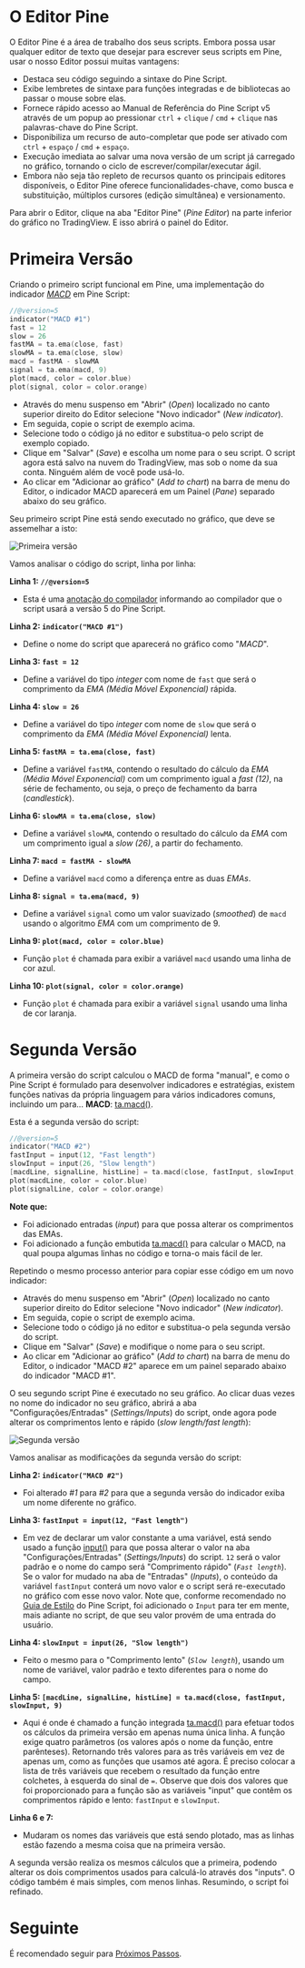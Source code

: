 
# O Editor Pine

O Editor Pine é a área de trabalho dos seus scripts.
Embora possa usar qualquer editor de texto que desejar para escrever seus scripts em Pine, usar o nosso Editor possui muitas vantagens:

* Destaca seu código seguindo a sintaxe do Pine Script.
* Exibe lembretes de sintaxe para funções integradas e de bibliotecas ao passar o mouse sobre elas.
* Fornece rápido acesso ao Manual de Referência do Pine Script v5 através de um popup ao pressionar `ctrl` + `clique` / `cmd` + `clique` nas palavras-chave do Pine Script.
* Disponibiliza um recurso de auto-completar que pode ser ativado com `ctrl` + `espaço` / `cmd` + `espaço`.
* Execução imediata ao salvar uma nova versão de um script já carregado no gráfico, tornando o ciclo de escrever/compilar/executar ágil.
* Embora não seja tão repleto de recursos quanto os principais editores disponíveis, o Editor Pine oferece funcionalidades-chave, como busca e substituição, múltiplos cursores (edição simultânea) e versionamento.

Para abrir o Editor, clique na aba "Editor Pine" (_Pine Editor_) na parte inferior do gráfico no TradingView. E isso abrirá o painel do Editor.


# Primeira Versão

Criando o primeiro script funcional em Pine, uma implementação do indicador [_MACD_](https://br.tradingview.com/support/solutions/43000502344-macd-moving-average-convergence-divergence) em Pine Script:

```c
//@version=5
indicator("MACD #1")
fast = 12
slow = 26
fastMA = ta.ema(close, fast)
slowMA = ta.ema(close, slow)
macd = fastMA - slowMA
signal = ta.ema(macd, 9)
plot(macd, color = color.blue)
plot(signal, color = color.orange)
```

* Através do menu suspenso em "Abrir" (_Open_) localizado no canto superior direito do Editor selecione "Novo indicador" (_New indicator_).
* Em seguida, copie o script de exemplo acima.
* Selecione todo o código já no editor e substitua-o pelo script de exemplo copiado.
* Clique em "Salvar" (_Save_) e escolha um nome para o seu script. O script agora está salvo na nuvem do TradingView, mas sob o nome da sua conta. Ninguém além de você pode usá-lo.
* Ao clicar em "Adicionar ao gráfico" (_Add to chart_) na barra de menu do Editor, o indicador MACD aparecerá em um Painel (_Pane_) separado abaixo do seu gráfico.

Seu primeiro script Pine está sendo executado no gráfico, que deve se assemelhar a isto:

![Primeira versão](./imgs/FirstIndicator-Version1.png)

Vamos analisar o código do script, linha por linha:

__Linha 1: `//@version=5`__
- Esta é uma [anotação do compilador](./04_03_estrutura_do_script.md#anotações-do-compilador) informando ao compilador que o script usará a versão 5 do Pine Script.

__Linha 2: `indicator("MACD #1")`__
- Define o nome do script que aparecerá no gráfico como "_MACD_".

__Linha 3: `fast = 12`__
- Define a variável do tipo _integer_ com nome de `fast` que será o comprimento da _EMA (Média Móvel Exponencial)_ rápida.

__Linha 4: `slow = 26`__
- Define a variável do tipo _integer_ com nome de `slow` que será o comprimento da _EMA (Média Móvel Exponencial)_ lenta.

__Linha 5: `fastMA = ta.ema(close, fast)`__
- Define a variável `fastMA`, contendo o resultado do cálculo da _EMA (Média Móvel Exponencial)_ com um comprimento igual a _fast (12)_, na série de fechamento, ou seja, o preço de fechamento da barra (_candlestick_).

__Linha 6: `slowMA = ta.ema(close, slow)`__
- Define a variável `slowMA`, contendo o resultado do cálculo da _EMA_ com um comprimento igual a _slow (26)_, a partir do fechamento.

__Linha 7: `macd = fastMA - slowMA`__
- Define a variável `macd` como a diferença entre as duas _EMAs_.

__Linha 8: `signal = ta.ema(macd, 9)`__
- Define a variável `signal` como um valor suavizado (_smoothed_) de `macd` usando o algoritmo _EMA_ com um comprimento de 9.

__Linha 9: `plot(macd, color = color.blue)`__
- Função `plot` é chamada para exibir a variável `macd` usando uma linha de cor azul.

__Linha 10: `plot(signal, color = color.orange)`__
- Função `plot` é chamada para exibir a variável `signal` usando uma linha de cor laranja.


# Segunda Versão

A primeira versão do script calculou o MACD de forma "manual", e como o Pine Script é formulado para desenvolver indicadores e estratégias, existem funções nativas da própria linguagem para vários indicadores comuns, incluindo um para...
__MACD__: [ta.macd()](https://br.tradingview.com/pine-script-reference/v5/#fun_ta{dot}macd).

Esta é a segunda versão do script:

```c
//@version=5
indicator("MACD #2")
fastInput = input(12, "Fast length")
slowInput = input(26, "Slow length")
[macdLine, signalLine, histLine] = ta.macd(close, fastInput, slowInput, 9)
plot(macdLine, color = color.blue)
plot(signalLine, color = color.orange)
```

__Note que:__

- Foi adicionado entradas (_input_) para que possa alterar os comprimentos das EMAs.
- Foi adicionado a função embutida [ta.macd()](https://br.tradingview.com/pine-script-reference/v5/#fun_ta{dot}macd) para calcular o MACD, na qual poupa algumas linhas no código e torna-o mais fácil de ler.

Repetindo o mesmo processo anterior para copiar esse código em um novo indicador:

* Através do menu suspenso em "Abrir" (_Open_) localizado no canto superior direito do Editor selecione "Novo indicador" (_New indicator_).
* Em seguida, copie o script de exemplo acima.
* Selecione todo o código já no editor e substitua-o pela segunda versão do script.
* Clique em "Salvar" (_Save_) e modifique o nome para o seu script.
* Ao clicar em "Adicionar ao gráfico" (_Add to chart_) na barra de menu do Editor, o indicador "MACD #2" aparece em um painel separado abaixo do indicador "MACD #1".

O seu segundo script Pine é executado no seu gráfico. Ao clicar duas vezes no nome do indicador no seu gráfico, abrirá a aba "Configurações/Entradas" (_Settings/Inputs_) do script, onde agora pode alterar os comprimentos lento e rápido (_slow length/fast length_):

![Segunda versão](./imgs/FirstIndicator-Version2.png)

Vamos analisar as modificações da segunda versão do script:

__Linha 2: `indicator("MACD #2")`__
- Foi alterado _#1_ para _#2_ para que a segunda versão do indicador exiba um nome diferente no gráfico.

__Linha 3: `fastInput = input(12, "Fast length")`__
- Em vez de declarar um valor constante a uma variável, está sendo usado a função [input()](https://br.tradingview.com/pine-script-reference/v5/#fun_input) para que possa alterar o valor na aba "Configurações/Entradas" (_Settings/Inputs_) do script.
`12` será o valor padrão e o nome do campo será "Comprimento rápido" (_`Fast length`_). Se o valor for mudado na aba de "Entradas" (_Inputs_), o conteúdo da variável `fastInput` conterá um novo valor e o script será re-executado no gráfico com esse novo valor. Note que, conforme recomendado no [Guia de Estilo](./06_01_guia_de_estilo.md) do Pine Script, foi adicionado o `Input` para ter em mente, mais adiante no script, de que seu valor provém de uma entrada do usuário.

__Linha 4: `slowInput = input(26, "Slow length")`__
- Feito o mesmo para o "Comprimento lento" (_`Slow length`_), usando um nome de variável, valor padrão e texto diferentes para o nome do campo.

__Linha 5: `[macdLine, signalLine, histLine] = ta.macd(close, fastInput, slowInput, 9)`__
- Aqui é onde é chamado a função integrada [ta.macd()](https://br.tradingview.com/pine-script-reference/v5/#fun_ta{dot}macd) para efetuar todos os cálculos da primeira versão em apenas numa única linha. A função exige quatro parâmetros (os valores após o nome da função, entre parênteses).
Retornando três valores para as três variáveis em vez de apenas um, como as funções que usamos até agora.
É preciso colocar a lista de três variáveis que recebem o resultado da função entre colchetes, à esquerda do sinal de `=`. Observe que dois dos valores que foi proporcionado para a função são as variáveis "input" que contêm os comprimentos rápido e lento: `fastInput` e `slowInput`.

__Linha 6 e 7:__
- Mudaram os nomes das variáveis que está sendo plotado, mas as linhas estão fazendo a mesma coisa que na primeira versão.

A segunda versão realiza os mesmos cálculos que a primeira, podendo alterar os dois comprimentos usados para calculá-lo através dos "inputs".
O código também é mais simples, com menos linhas. Resumindo, o script foi refinado.


# Seguinte

É recomendado seguir para [Próximos Passos](./03_proximos_passos.md).